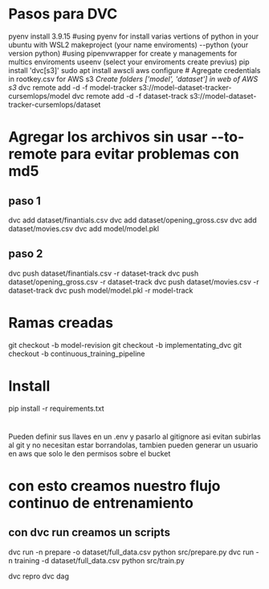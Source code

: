 # Pasos para DVC
pyenv install 3.9.15 #using pyenv for install varias vertions of python in your ubuntu with WSL2
makeproject (your name enviroments) --python (your version python) #using pipenvwrapper for create y managements for multics enviroments
useenv (select your enviroments create previus)
pip install 'dvc[s3]'
sudo apt install awscli
aws configure # Agregate credentials in rootkey.csv for AWS s3
*Create folders ['model', 'dataset'] in web of AWS s3*
dvc remote add -d -f model-tracker s3://model-dataset-tracker-cursemlops/model
dvc remote add -d -f dataset-track s3://model-dataset-tracker-cursemlops/dataset


# Agregar los archivos sin usar --to-remote para evitar problemas con md5
## paso 1
dvc add dataset/finantials.csv
dvc add dataset/opening_gross.csv
dvc add dataset/movies.csv
dvc add model/model.pkl

## paso 2
dvc push dataset/finantials.csv -r dataset-track
dvc push dataset/opening_gross.csv -r dataset-track
dvc push dataset/movies.csv -r dataset-track
dvc push model/model.pkl -r model-track


# Ramas creadas
git checkout -b model-revision
git checkout -b implementating_dvc
git checkout -b continuous_training_pipeline


# Install
pip install -r requirements.txt

#
Pueden definir sus llaves en un .env y pasarlo al gitignore asi evitan subirlas al git y no necesitan estar borrandolas, tambien pueden generar un usuario en aws que solo le den permisos sobre el bucket


# con esto creamos nuestro flujo continuo de entrenamiento
## con dvc run creamos un scripts
dvc run -n prepare -o dataset/full_data.csv python src/prepare.py
dvc run -n training -d dataset/full_data.csv python src/train.py

dvc repro
dvc dag